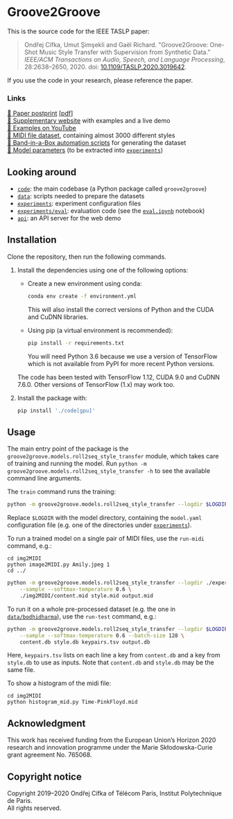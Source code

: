 # Groove2Groove

This is the source code for the IEEE TASLP paper:

> Ondřej Cífka, Umut Şimşekli and Gaël Richard. "Groove2Groove: One-Shot Music Style Transfer with Supervision from Synthetic Data." _IEEE/ACM Transactions on Audio, Speech, and Language Processing_, 28:2638–2650, 2020. doi: [10.1109/TASLP.2020.3019642](https://doi.org/10.1109/TASLP.2020.3019642).

If you use the code in your research, please reference the paper.

### Links

[:microscope: Paper postprint](https://hal.archives-ouvertes.fr/hal-02923548) [[pdf](https://hal.archives-ouvertes.fr/hal-02923548/document)]  
[:musical_keyboard: Supplementary website](https://groove2groove.telecom-paris.fr/) with examples and a live demo  
[:musical_note: Examples on YouTube](https://www.youtube.com/playlist?list=PLPdw6Kin7U86tcz-vlMmKqQmq4yL325aH)  
[:file_folder: MIDI file dataset](https://doi.org/10.5281/zenodo.3957999), containing almost 3000 different styles  
[:robot: Band-in-a-Box automation scripts](https://github.com/cifkao/pybiab) for generating the dataset  
[:brain: Model parameters](https://groove2groove.telecom-paris.fr/data/checkpoints/) (to be extracted into [`experiments`](./experiments))

## Looking around

- [`code`](./code): the main codebase (a Python package called `groove2groove`)
- [`data`](./data): scripts needed to prepare the datasets
- [`experiments`](./experiments): experiment configuration files
- [`experiments/eval`](./experiments/eval): evaluation code (see the [`eval.ipynb`](./experiments/eval/eval.ipynb) notebook)
- [`api`](./api): an API server for the web demo

## Installation

Clone the repository, then run the following commands.

1. Install the dependencies using one of the following options:

   - Create a new environment using conda:

     ```sh
     conda env create -f environment.yml
     ```

     This will also install the correct versions of Python and the CUDA and CuDNN libraries.

   - Using pip (a virtual environment is recommended):
     ```sh
     pip install -r requirements.txt
     ```
     You will need Python 3.6 because we use a version of TensorFlow which is not available from PyPI for more recent Python versions.

   The code has been tested with TensorFlow 1.12, CUDA 9.0 and CuDNN 7.6.0. Other versions of TensorFlow (1.x) may work too.

2. Install the package with:
   ```sh
   pip install './code[gpu]'
   ```

## Usage

The main entry point of the package is the `groove2groove.models.roll2seq_style_transfer` module, which takes care of training and running the model. Run `python -m groove2groove.models.roll2seq_style_transfer -h` to see the available command line arguments.

The `train` command runs the training:

```sh
python -m groove2groove.models.roll2seq_style_transfer --logdir $LOGDIR train
```

Replace `$LOGDIR` with the model directory, containing the `model.yaml` configuration file (e.g. one of the directories under [`experiments`](./experiments)).

To run a trained model on a single pair of MIDI files, use the `run-midi` command, e.g.:

```
cd img2MIDI
python image2MIDI.py Amily.jpeg 1
cd ../
```

```sh
python -m groove2groove.models.roll2seq_style_transfer --logdir ./experiments/v01 run-midi \
    --sample --softmax-temperature 0.6 \
    ./img2MIDI/content.mid style.mid output.mid
```

To run it on a whole pre-processed dataset (e.g. the one in [`data/bodhidharma`](./data/bodhidharma)), use the `run-test` command, e.g.:

```sh
python -m groove2groove.models.roll2seq_style_transfer --logdir $LOGDIR run-test \
    --sample --softmax-temperature 0.6 --batch-size 128 \
    content.db style.db keypairs.tsv output.db
```

Here, `keypairs.tsv` lists on each line a key from `content.db` and a key from `style.db` to use as inputs. Note that `content.db` and `style.db` may be the same file.

To show a histogram of the midi file:

```
cd img2MIDI
python histogram_mid.py Time-PinkFloyd.mid
```

## Acknowledgment

This work has received funding from the European Union’s Horizon 2020 research and innovation programme under the Marie Skłodowska-Curie grant agreement No. 765068.

## Copyright notice

Copyright 2019–2020 Ondřej Cífka of Télécom Paris, Institut Polytechnique de Paris.  
All rights reserved.
